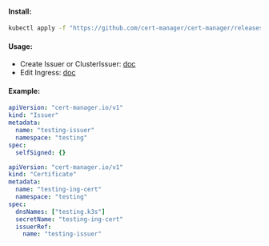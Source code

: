 #### Install:
```bash
kubectl apply -f "https://github.com/cert-manager/cert-manager/releases/download/v1.10.0/cert-manager.yaml"
```

#### Usage:
- Create Issuer or ClusterIssuer: [doc](https://cert-manager.io/docs/configuration/selfsigned/)
- Edit Ingress: [doc](https://cert-manager.io/docs/usage/ingress/)

#### Example:
```yaml
apiVersion: "cert-manager.io/v1"
kind: "Issuer"
metadata:
  name: "testing-issuer"
  namespace: "testing"
spec:
  selfSigned: {}
```
```yaml
apiVersion: "cert-manager.io/v1"
kind: "Certificate"
metadata:
  name: "testing-ing-cert"
  namespace: "testing"
spec:
  dnsNames: ["testing.k3s"]
  secretName: "testing-ing-cert"
  issuerRef:
    name: "testing-issuer"
```
